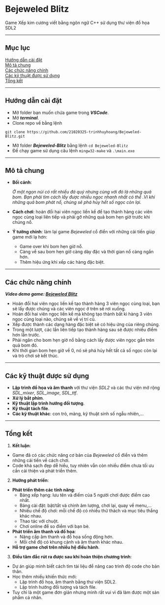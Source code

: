 # Bejeweled Blitz
Game Xếp kim cương viết bằng ngôn ngữ C++ sử dụng thư viện đồ họa SDL2
***
## Mục lục  
[Hướng dẫn cài đặt](#hướng-dẫn-cài-đặt)  
[Mô tả chung](#mô-tả-chung)  
[Các chức năng chính](#các-chức-năng-chính)  
[Các kỹ thuật được sử dụng](#các-kỹ-thuật-được-sử-dụng)  
[Tổng kết](#tổng-kết)  
***
## Hướng dẫn cài đặt
- Mở folder bạn muốn chứa game trong **_VSCode_**.
- Mở **_terminal_**.
- Clone repo về bằng lệnh
```
git clone https://github.com/21020325-trinhhuyhoang/Bejeweled-Blitz.git
```
- Mở folder **_Bejeweled-Blitz_** bằng lệnh `cd Bejeweled-Blitz`
- Để chạy game sử dụng câu lệnh `mingw32-make` và `.\main.exe`
***
## Mô tả chung
- **Bối cảnh**:

  _Ở một ngọn núi có rất nhiều đá quý nhưng cùng với đó là những quả bom. Bạn phải tìm cách lấy được nhiều ngọc nhanh nhất có thể .Vì khi những quả bom phát nổ, chúng sẽ phá hủy hết số ngọc còn lại._
- **Cách chơi**: hoán đổi hai viên ngọc liền kề để tạo thành hàng các viên ngọc cùng loại liên tiếp và phải gỡ những quả bom hẹn giờ trước khi chúng nổ.
- **Ý tưởng chính**: làm lại game _Bejeweled_ cổ điển với những cải tiến giúp game mới lạ hơn:
  - Game over khi bom hẹn giờ nổ.
  - Càng về sau bom hẹn giờ càng dày đặc và thời gian nổ càng ngắn hơn.
  - Thêm hiệu ứng khi xếp các hàng đặc biệt.
***
## Các chức năng chính
**_Video demo game: [Bejeweled Blitz](https://youtu.be/gr900ppeUNs)_**
- Hoán đổi hai viên ngọc liền kề tạo thành hàng 3 viên ngọc cùng loại, bạn sẽ lấy được chúng và các viên ngọc ở trên sẽ rơi xuống.
- Hoán đổi hai viên ngọc liền kề mà không tạo thành bất kì hàng 3 viên ngọc cùng loại nào, chúng sẽ về vị trí cũ.
- Xếp được thành các dạng hàng đặc biệt sẽ có hiệu ứng của riêng chúng.
- Trong một lượt, các lần liên tiếp tạo thành hàng sau sẽ được nhiều điểm hơn lần trước.
- Phải ngăn cho bom hẹn giờ nổ bằng cách lấy được viên ngọc gắn trên quả bom đó.
- Khi thời gian bom hẹn giờ về 0, nó sẽ phá hủy hết tất cả số ngọc còn lại và trò chơi sẽ kết thúc.
***
## Các kỹ thuật được sử dụng
- **Lập trình đồ họa và âm thanh** với thư viện _SDL2_ và các thư viện mở rộng _SDL_mixer_, _SDL_image_, _SDL_ttf_.
- **Xử lý bắt phím**.
- **Kỹ thuật lập trình hướng đối tượng**.
- **Kỹ thuật tách file**.
- **Các kỹ thuật khác**: con trỏ, mảng, kỹ thuật sinh số ngẫu nhiên,...
***
## Tổng kết
1. **Kết luận**:
- Game đã có các chức năng cơ bản của _Bejeweled_ cổ điển và thêm những cải tiến về cách chơi.
- Code khá sạch đẹp dễ hiểu, tuy nhiên vẫn còn nhiều điểm chưa tối ưu cần cải thiện và phát triển thêm.
2. **Hướng phát triển**:
- **Phát triển thêm các tính năng**:
  - Bảng xếp hạng: lưu tên và điểm của 5 người chơi được điểm cao nhất.
  - Bảng cài đặt: bật/tắt và chỉnh âm lượng, chơi lại, quay về menu,...
  - Nhiều chế độ chơi: mỗi chế độ có nhiều thử thách và mục tiêu thắng khác nhau.
  - Thao tác với chuột.
  - Chơi online để so điểm với bạn bè.
- **Phát triển âm thanh và đồ họa**:
  - Nâng cấp âm thanh và đồ họa sống động hơn.
  - Mỗi chế độ có khung cảnh và âm thanh khác nhau.
- **Hỗ trợ game chơi trên nhiều hệ điều hành**.
3. **Điều tâm đắc rút ra được sau khi hoàn thiện chương trình**:
- Dự án giúp mình biết cách tìm tài liệu để nâng cao trình độ code cho bản thân.
- Học thêm nhiều khiến thức mới:
  - Lập trình đồ họa, âm thanh bằng thư viện SDL2.
  - Lập trình hướng đối tượng và tách file.
- Tuy chỉ là một game đơn giản nhưng mình rất vui vì đã làm được một sản phẩm cá nhân.
